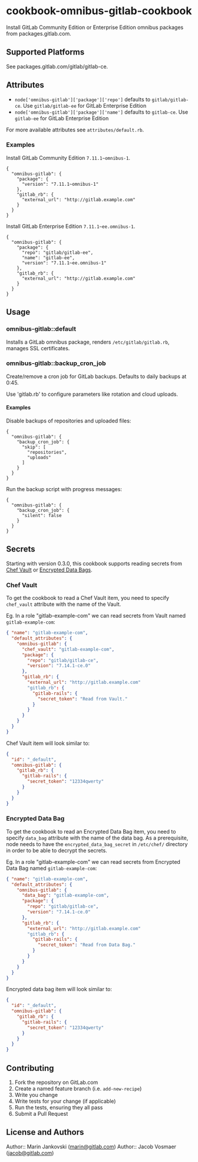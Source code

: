 # cookbook-omnibus-gitlab-cookbook

Install GitLab Community Edition or Enterprise Edition omnibus packages from
packages.gitlab.com.

## Supported Platforms

See packages.gitlab.com/gitlab/gitlab-ce.


## Attributes

- `node['omnibus-gitlab']['package']['repo']` defaults to `gitlab/gitlab-ce`. Use `gitlab/gitlab-ee` for GitLab Enterprise Edition
- `node['omnibus-gitlab']['package']['name']` defaults to `gitlab-ce`. Use `gitlab-ee` for GitLab Enterprise Edition

For more available attributes see `attributes/default.rb`.

### Examples

Install GitLab Community Edition `7.11.1~omnibus-1`.

```
{
  "omnibus-gitlab": {
    "package": {
      "version": "7.11.1~omnibus-1"
    },
    "gitlab_rb": {
      "external_url": "http://gitlab.example.com"
    }
  }
}
```

Install GitLab Enterprise Edition `7.11.1~ee.omnibus-1`.

```
{
  "omnibus-gitlab": {
    "package": {
      "repo": "gitlab/gitlab-ee",
      "name": "gitlab-ee",
      "version": "7.11.1~ee.omnibus-1"
    },
    "gitlab_rb": {
      "external_url": "http://gitlab.example.com"
    }
  }
}
```

## Usage

### omnibus-gitlab::default

Installs a GitLab omnibus package, renders `/etc/gitlab/gitlab.rb`, manages SSL
certificates.

### omnibus-gitlab::backup_cron_job

Create/remove a cron job for GitLab backups. Defaults to daily backups at 0:45.

Use 'gitlab.rb' to configure parameters like rotation and cloud uploads.

#### Examples

Disable backups of repositories and uploaded files:

```
{
  "omnibus-gitlab": {
    "backup_cron_job": {
      "skip": [
        "repositories",
        "uploads"
      ]
    }
  }
}
```

Run the backup script with progress messages:

```
{
  "omnibus-gitlab": {
    "backup_cron_job": {
      "silent": false
    }
  }
}
```

## Secrets

Starting with version 0.3.0, this cookbook supports reading secrets from [Chef Vault](https://docs.chef.io/chef_vault.html) or [Encrypted Data Bags](https://docs.chef.io/data_bags.html#encrypt-a-data-bag-item).

### Chef Vault

To get the cookbook to read a Chef Vault item, you need to specify `chef_vault` attribute with the name of the Vault.

Eg. In a role "gitlab-example-com" we can read secrets from Vault named `gitlab-example-com`:

```json
{ "name": "gitlab-example-com",
  "default_attributes": {
    "omnibus-gitlab": {
      "chef_vault": "gitlab-example-com",
      "package": {
        "repo": "gitlab/gitlab-ce",
        "version": "7.14.1-ce.0"
      },
      "gitlab_rb": {
        "external_url": "http://gitlab.example.com"
        "gitlab_rb": {
          "gitlab-rails": {
            "secret_token": "Read from Vault."
          }
        }
      }
    }
  }
}
```

Chef Vault item will look similar to:

```json
{
  "id": "_default",
  "omnibus-gitlab": {
    "gitlab_rb": {
      "gitlab-rails": {
        "secret_token": "12334qwerty"
      }
    }
  }
}

```

### Encrypted Data Bag

To get the cookbook to read an Encrypted Data Bag item, you need to specify `data_bag` attribute with the name of the data bag. As a prerequisite, node needs to have the `encrypted_data_bag_secret` in `/etc/chef/` directory in order to be able to decrypt the secrets.

Eg. In a role "gitlab-example-com" we can read secrets from Encrypted Data Bag named `gitlab-example-com`:

```json
{ "name": "gitlab-example-com",
  "default_attributes": {
    "omnibus-gitlab": {
      "data_bag": "gitlab-example-com",
      "package": {
        "repo": "gitlab/gitlab-ce",
        "version": "7.14.1-ce.0"
      },
      "gitlab_rb": {
        "external_url": "http://gitlab.example.com"
        "gitlab_rb": {
          "gitlab-rails": {
            "secret_token": "Read from Data Bag."
          }
        }
      }
    }
  }
}
```

Encrypted data bag item will look similar to:

```json
{
  "id": "_default",
  "omnibus-gitlab": {
    "gitlab_rb": {
      "gitlab-rails": {
        "secret_token": "12334qwerty"
      }
    }
  }
}

```

## Contributing

1. Fork the repository on GitLab.com
2. Create a named feature branch (i.e. `add-new-recipe`)
3. Write you change
4. Write tests for your change (if applicable)
5. Run the tests, ensuring they all pass
6. Submit a Pull Request

## License and Authors

Author:: Marin Jankovski (marin@gitlab.com)
Author:: Jacob Vosmaer (jacob@gitlab.com)
